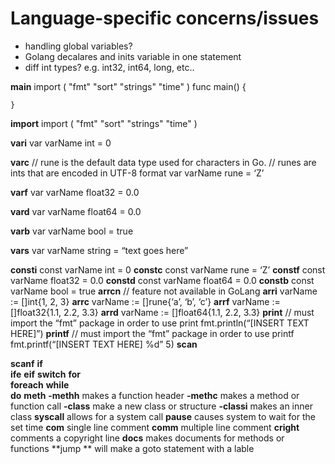 # Language-specific concerns/issues
* handling global variables?
* Golang decalares and inits variable in one statement
* diff int types? e.g. int32, int64, long, etc..
 

**main**
	import ( 
    "fmt"
    "sort"
    "strings"
    "time"
	)
	func main() { 
  
	}
	
**import**
	import (
	"fmt"
	"sort"
	"strings"
	"time"
	)
	
**vari**
	var varName int = 0
	
**varc**
	// rune is the default data type used for characters in Go.
	// runes are ints that are encoded in UTF-8 format
	var varName rune = ‘Z’
	
**varf**
	var varName float32 = 0.0

**vard**
	var varName float64 = 0.0

**varb**
	var varName bool = true
	
**vars**
	var varName string = “text goes here”
	
**consti**
	const varName int = 0
**constc**
	const varName rune = ‘Z’
**constf**
	const varName float32 = 0.0
**constd**
	const varName float64 = 0.0
**constb**
	const varName bool = true
**arrcn**
	// feature not available in GoLang
**arri**
	varName := []int{1, 2, 3}
**arrc**
	varName := []rune{‘a’, ‘b’, ‘c’}
**arrf**
	varName := []float32{1.1, 2.2, 3.3}
**arrd**
	varName := []float64{1.1, 2.2, 3.3}
**print**
	// must import the “fmt” package in order to use print
	fmt.println(“[INSERT TEXT HERE]”)
**printf**
	// must import the “fmt” package in order to use printf
	fmt.printf(“[INSERT TEXT HERE] %d” 5)
**scan**

**scanf**
**if**		
**ife**
**eif**
**switch**
**for**		
**foreach**
**while**		
**do**
**meth**
**-methh**		makes a function header
**-methc**		makes a method or function call
**-class**		make a new class or structure
**-classi**		makes an inner class
**syscall**		allows for a system call
**pause**		causes system to wait for the set time
**com**		single line comment
**comm**		multiple line comment
**cright**		comments a copyright line
**docs**		makes documents for methods or functions
**jump	**	will make a goto statement with a lable
